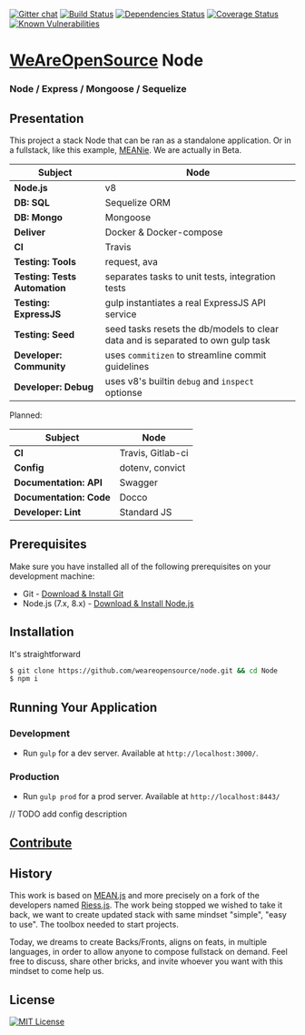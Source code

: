 [![Gitter chat](https://badges.gitter.im/gitterHQ/gitter.png)](https://gitter.im/weareopensource?utm_source=share-link&utm_medium=link&utm_campaign=share-link)
[![Build Status](https://travis-ci.org/weareopensource/node.svg?branch=master)](https://travis-ci.org/weareopensource/node)
[![Dependencies Status](https://david-dm.org/weareopensource/node.svg)](https://david-dm.org/weareopensource/node)
[![Coverage Status](https://coveralls.io/repos/weareopensource/node/badge.svg?branch=master&service=github)](https://coveralls.io/github/weareopensource/node?branch=master)
[![Known Vulnerabilities](https://snyk.io/test/github/weareopensource/node/badge.svg)](https://snyk.io/test/github/weareopensource/node)


# [WeAreOpenSource](https://weareopensource.me) Node

### Node / Express / Mongoose / Sequelize

## Presentation
This project a stack Node that can be ran as a standalone application. Or in a fullstack, like this example, [MEANie](https://github.com/weareopensource/MEANie). We are actually in Beta.

| Subject | Node
| ------- | --------
| **Node.js**  | v8
| **DB: SQL**  | Sequelize ORM
| **DB: Mongo**  | Mongoose
| **Deliver**  | Docker & Docker-compose
| **CI**  | Travis
| **Testing: Tools** | request, ava
| **Testing: Tests Automation** | separates tasks to unit tests, integration tests
| **Testing: ExpressJS** | gulp instantiates a real ExpressJS API service
| **Testing: Seed** | seed tasks resets the db/models to clear data and is separated to own gulp task
| **Developer: Community**  | uses `commitizen` to streamline commit guidelines
| **Developer: Debug**  | uses v8's builtin `debug` and `inspect` optionse

Planned:

| Subject  | Node
| -------  | --------
| **CI**  | Travis, Gitlab-ci
| **Config** | dotenv, convict
| **Documentation: API**  | Swagger
| **Documentation: Code**  | Docco
| **Developer: Lint** | Standard JS

## Prerequisites
Make sure you have installed all of the following prerequisites on your development machine:
* Git - [Download & Install Git](https://git-scm.com/downloads)
* Node.js (7.x, 8.x) - [Download & Install Node.js](https://nodejs.org/en/download/)

## Installation
It's straightforward
```bash
$ git clone https://github.com/weareopensource/node.git && cd Node
$ npm i
```

## Running Your Application

### Development
* Run `gulp` for a dev server. Available at `http://localhost:3000/`.

### Production
* Run `gulp prod` for a prod server. Available at `http://localhost:8443/`

// TODO add config description

<!--
## Running unit tests
Run `gulp  test:server`
-->

## [Contribute](CONTRIBUTING.md)

## History

This work is based on [MEAN.js](http://meanjs.org) and more precisely on a fork of the developers named [Riess.js](https://github.com/lirantal/Riess.js). The work being stopped we wished to take it back, we want to create updated stack with same mindset "simple", "easy to use". The toolbox needed to start projects.

Today, we dreams to create Backs/Fronts, aligns on feats, in multiple languages, in order to allow anyone to compose fullstack on demand. Feel free to discuss, share other bricks, and invite whoever you want with this mindset to come help us.

## License
[![MIT License](https://img.shields.io/badge/license-MIT-blue.svg?style=flat)](/LICENSE.md)
